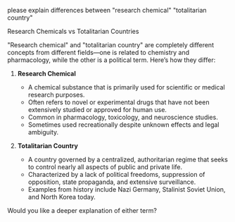 please explain differences between "research chemical" "totalitarian country"

Research Chemicals vs Totalitarian Countries

"Research chemical" and "totalitarian country" are completely different concepts from different fields—one is related to chemistry and pharmacology, while the other is a political term. Here’s how they differ:  

1. **Research Chemical**  
   - A chemical substance that is primarily used for scientific or medical research purposes.  
   - Often refers to novel or experimental drugs that have not been extensively studied or approved for human use.  
   - Common in pharmacology, toxicology, and neuroscience studies.  
   - Sometimes used recreationally despite unknown effects and legal ambiguity.  

2. **Totalitarian Country**  
   - A country governed by a centralized, authoritarian regime that seeks to control nearly all aspects of public and private life.  
   - Characterized by a lack of political freedoms, suppression of opposition, state propaganda, and extensive surveillance.  
   - Examples from history include Nazi Germany, Stalinist Soviet Union, and North Korea today.  

Would you like a deeper explanation of either term?
